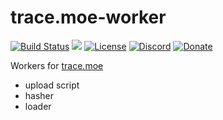 # trace.moe-worker

[![Build Status](https://travis-ci.org/soruly/trace.moe-worker.svg?branch=master)](https://travis-ci.org/soruly/trace.moe-worker)
[![](https://david-dm.org/soruly/trace.moe-worker/status.svg)](https://david-dm.org/soruly/trace.moe-worker)
[![License](https://img.shields.io/github/license/soruly/trace.moe-worker.svg)](https://github.com/soruly/trace.moe-worker/blob/master/LICENSE)
[![Discord](https://img.shields.io/discord/437578425767559188.svg)](https://discord.gg/K9jn6Kj)
[![Donate](https://img.shields.io/badge/donate-patreon-orange.svg)](https://www.patreon.com/soruly)

Workers for [trace.moe](https://github.com/soruly/trace.moe)

- upload script
- hasher
- loader
